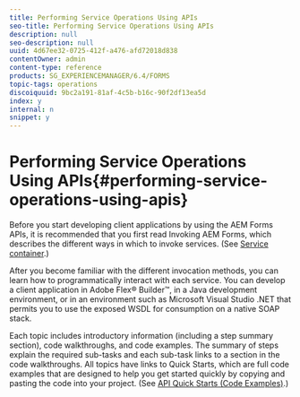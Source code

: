 ```yaml
---
title: Performing Service Operations Using APIs
seo-title: Performing Service Operations Using APIs
description: null
seo-description: null
uuid: 4d67ee32-0725-412f-a476-afd72018d838
contentOwner: admin
content-type: reference
products: SG_EXPERIENCEMANAGER/6.4/FORMS
topic-tags: operations
discoiquuid: 9bc2a191-81af-4c5b-b16c-90f2df13ea5d
index: y
internal: n
snippet: y
---
```


# Performing Service Operations Using APIs{#performing-service-operations-using-apis}

Before you start developing client applications by using the AEM Forms APIs, it is recommended that you first read Invoking AEM Forms, which describes the different ways in which to invoke services. (See [Service container](/programming-with-aem-forms/service-container#service_container).)

After you become familiar with the different invocation methods, you can learn how to programmatically interact with each service. You can develop a client application in Adobe Flex® Builder™, in a Java development environment, or in an environment such as Microsoft Visual Studio .NET that permits you to use the exposed WSDL for consumption on a native SOAP stack.

Each topic includes introductory information (including a step summary section), code walkthroughs, and code examples. The summary of steps explain the required sub-tasks and each sub-task links to a section in the code walkthroughs. All topics have links to Quick Starts, which are full code examples that are designed to help you get started quickly by copying and pasting the code into your project. (See [API Quick Starts (Code Examples)](/programming-with-aem-forms/#java_api_soap_quick_start_code_examples).)
